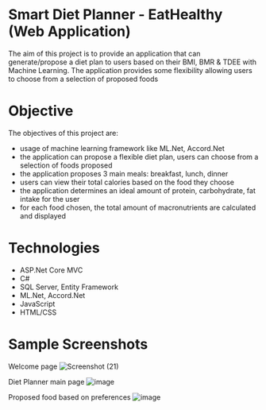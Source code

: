 # Smart Diet Planner - EatHealthy (Web Application)
The aim of this project is to provide an application that can generate/propose a diet plan to users based on their BMI, BMR & TDEE 
with Machine Learning. The application provides some flexibility allowing users to choose from a selection of proposed foods

# Objective
The objectives of this project are:
- usage of machine learning framework like ML.Net, Accord.Net
- the application can propose a flexible diet plan, users can choose from a selection of foods proposed
- the application proposes 3 main meals: breakfast, lunch, dinner
- users can view their total calories based on the food they choose
- the application determines an ideal amount of protein, carbohydrate, fat intake for the user
- for each food chosen, the total amount of macronutrients are calculated and displayed


# Technologies
 - ASP.Net Core MVC
 - C#
 - SQL Server, Entity Framework
 - ML.Net, Accord.Net
 - JavaScript
 - HTML/CSS

# Sample Screenshots

Welcome page
![Screenshot (21)](https://user-images.githubusercontent.com/52564376/85060778-d68dc180-b1b6-11ea-95a0-399b627694d6.png)

Diet Planner main page
![image](https://user-images.githubusercontent.com/52564376/85061435-dc37d700-b1b7-11ea-8ac4-d324a441b0c8.png)

Proposed food based on preferences
![image](https://user-images.githubusercontent.com/52564376/85061639-39338d00-b1b8-11ea-84c4-ea7856776451.png)
